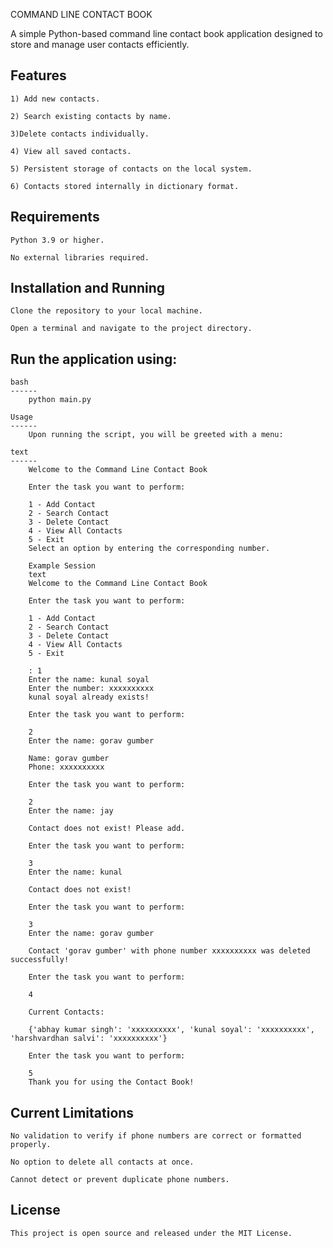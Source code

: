 COMMAND LINE CONTACT BOOK

A simple Python-based command line contact book application designed to store and manage user contacts efficiently.

Features
-----
    1) Add new contacts.

    2) Search existing contacts by name.

    3)Delete contacts individually.

    4) View all saved contacts.

    5) Persistent storage of contacts on the local system.

    6) Contacts stored internally in dictionary format.

Requirements
------
    Python 3.9 or higher.

    No external libraries required.

Installation and Running
------
    Clone the repository to your local machine.

    Open a terminal and navigate to the project directory.

Run the application using:
------
    bash
    ------
        python main.py
        
    Usage
    ------
        Upon running the script, you will be greeted with a menu:

    text
    ------
        Welcome to the Command Line Contact Book

        Enter the task you want to perform:

        1 - Add Contact  
        2 - Search Contact  
        3 - Delete Contact  
        4 - View All Contacts  
        5 - Exit
        Select an option by entering the corresponding number.

        Example Session
        text
        Welcome to the Command Line Contact Book

        Enter the task you want to perform:

        1 - Add Contact  
        2 - Search Contact  
        3 - Delete Contact  
        4 - View All Contacts  
        5 - Exit

        : 1
        Enter the name: kunal soyal
        Enter the number: xxxxxxxxxx
        kunal soyal already exists!

        Enter the task you want to perform:

        2
        Enter the name: gorav gumber

        Name: gorav gumber
        Phone: xxxxxxxxxx

        Enter the task you want to perform:

        2
        Enter the name: jay

        Contact does not exist! Please add.

        Enter the task you want to perform:

        3
        Enter the name: kunal

        Contact does not exist!

        Enter the task you want to perform:

        3
        Enter the name: gorav gumber

        Contact 'gorav gumber' with phone number xxxxxxxxxx was deleted successfully!

        Enter the task you want to perform:

        4

        Current Contacts:

        {'abhay kumar singh': 'xxxxxxxxxx', 'kunal soyal': 'xxxxxxxxxx', 'harshvardhan salvi': 'xxxxxxxxxx'}

        Enter the task you want to perform:

        5
        Thank you for using the Contact Book!

Current Limitations
------
    No validation to verify if phone numbers are correct or formatted properly.

    No option to delete all contacts at once.

    Cannot detect or prevent duplicate phone numbers.

License
------
    This project is open source and released under the MIT License.
